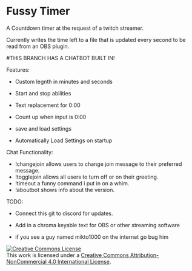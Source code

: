 Fussy Timer
======

A Countdown timer at the request of a twitch streamer.

Currently writes the time left to a file that is updated every second to be read from an OBS plugin.

#THIS BRANCH HAS A CHATBOT BUILT IN!

Features:

-   Custom legnth in minutes and seconds 
  
-   Start and stop abilities
  
-   Text replacement for 0:00
  
-   Count up when input is 0:00
  
-   save and load settings
  
-   Automatically Load Settings on startup  

Chat Functionality:

-   !changejoin allows users to change join message to their preferred message.
-   !togglejoin allows all users to turn off or on their greeting.
-   !timeout a funny command i put in on a whim.
-   !aboutbot shows info about the version.
  
TODO:

-   Connect this git to discord for updates.

-   Add in a chroma keyable text for OBS or other streaming software

-   if you see a guy named mikto1000 on the internet go bug him

  <a rel="license" href="http://creativecommons.org/licenses/by-nc/4.0/"><img alt="Creative Commons License" style="border-width:0" src="https://i.creativecommons.org/l/by-nc/4.0/88x31.png" /></a><br />This work is licensed under a <a rel="license" href="http://creativecommons.org/licenses/by-nc/4.0/">Creative Commons Attribution-NonCommercial 4.0 International License</a>.